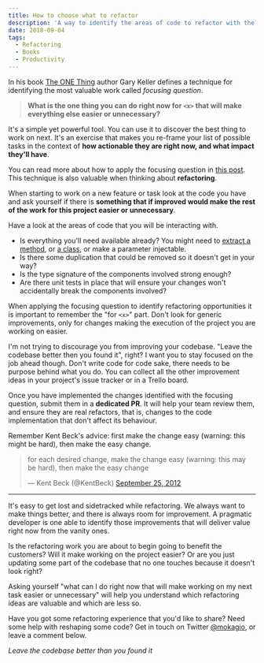 ```yaml
---
title: How to choose what to refactor
description: 'A way to identify the areas of code to refactor with the highest return of investment using the "focusing question" technique.'
date: 2018-09-04
tags:
  - Refactoring
  - Books
  - Productivity
---
```


In his book [The ONE Thing](https://amzn.to/2Bc09MF) author Gary Keller defines a technique for identifying the most valuable work called _focusing question_.

> **What is the one thing you can do right now for `<x>` that will make everything else easier or unnecessary?**

It's a simple yet powerful tool. You can use it to discover the best thing to work on next. It's an exercise that makes you re-frame your list of possible tasks in the context of **how actionable they are right now, and what impact they'll have**.

You can read more about how to apply the focusing question in [this post](http://www.mokacoding.com/blog/the-focusing-question/). This technique is also valuable when thinking about **refactoring**.

When starting to work on a new feature or task look at the code you have and ask yourself if there is **something that if improved would make the rest of the work for this project easier or unnecessary**.

Have a look at the areas of code that you will be interacting with.

- Is everything you'll need available already? You might need to [extract a method](https://refactoring.com/catalog/extractMethod.html), or [a class](https://refactoring.com/catalog/extractClass.html), or make a parameter injectable.
- Is there some duplication that could be removed so it doesn't get in your way?
- Is the type signature of the components involved strong enough?
- Are there unit tests in place that will ensure your changes won't accidentally break the components involved?

When applying the focusing question to identify refactoring opportunities it is important to remember the "for `<x>`" part. Don't look for generic improvements, only for changes making the execution of the project you are working on easier.

I'm not trying to discourage you from improving your codebase. "Leave the codebase better then you found it", right? I want you to stay focused on the job ahead though. Don't write code for code sake, there needs to be purpose behind what you do. You can collect all the other improvement ideas in your project's issue tracker or in a Trello board.

Once you have implemented the changes identified with the focusing question, submit them in a **dedicated PR**. It will help your team review them, and ensure they are real refactors, that is, changes to the code implementation that don't affect its behaviour.

Remember Kent Beck's advice: first make the change easy (warning: this might be hard), then make the easy change.

<blockquote class="twitter-tweet" data-lang="en"><p lang="en" dir="ltr">for each desired change, make the change easy (warning: this may be hard), then make the easy change</p>&mdash; Kent Beck (@KentBeck) <a href="https://twitter.com/KentBeck/status/250733358307500032?ref_src=twsrc%5Etfw">September 25, 2012</a></blockquote>
<script async src="https://platform.twitter.com/widgets.js" charset="utf-8"></script>

---

It's easy to get lost and sidetracked while refactoring. We always want to make things better, and there is always room for improvement. A pragmatic developer is one able to identify those improvements that will deliver value right now from the vanity ones.

Is the refactoring work you are about to begin going to benefit the customers? Will it make working on the project easier? Or are you just updating some part of the codebase that no one touches because it doesn't look right?

Asking yourself "what can I do right now that will make working on my next task easier or unnecessary" will help you understand which refactoring ideas are valuable and which are less so.

Have you got some refactoring experience that you'd like to share? Need some help with reshaping some code? Get in touch on Twitter [@mokagio](https://twitter.com/mokagio), or leave a comment below.

_Leave the codebase better than you found it_
